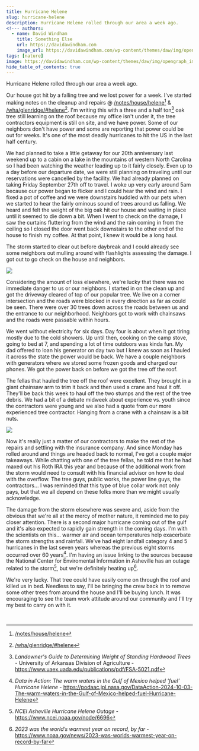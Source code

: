 ```yaml
---
title: Hurricane Helene 
slug: hurricane-helene
description: Hurricane Helene rolled through our area a week ago.
<!--- authors:
  - name: David Windham
    title: Something Else
    url: https://davidawindham.com
    image_url: https://davidawindham.com/wp-content/themes/daw/img/opengraph_image.jpg -->
tags: [nature]
image: https://davidawindham.com/wp-content/themes/daw/img/opengraph_image.jpg
hide_table_of_contents: true
---
```


Hurricane Helene rolled through our area a week ago.

<!--truncate-->

Our house got hit by a falling tree and we lost power for a week. I've started making notes on the cleanup and repairs @ [/notes/house/helene](/notes/house/helene)[^1] & [/wha/glenridge/#helene](https://davidawindham.com/wha/glenridge/#helene)[^2]. I'm writing this with a three and a half ton[^3] oak tree still learning on the roof because my office isn't under it, the tree contractors equipment is still on site, and we have power. Some of our neighbors don't have power and some are reporting that power could be out for weeks. It's one of the most deadly hurricanes to hit the US in the last half century.

We had planned to take a little getaway for our 20th anniversary last weekend up to a cabin on a lake in the mountains of western North Carolina so I had been watching the weather leading up to it fairly closely. Even up to a day before our departure date, we were still planning on traveling until our reservations were cancelled by the facility. We had already planned on taking Friday September 27th off to travel. I woke up very early around 5am because our power began to flicker and I could hear the wind and rain. I fixed a pot of coffee and we were downstairs huddled with our pets when we started to hear the fairly ominous sound of trees around us falling. We heard and felt the weight of the big oak hit our house and waiting in place until it seemed to die down a bit. When I went to check on the damage, I saw the curtains fluttering from the wind and the rain coming in from the ceiling so I closed the door went back downstairs to the other end of the house to finish my coffee. At that point, I knew it would be a long haul.

The storm started to clear out before daybreak and I could already see some neighbors out mulling around with flashlights assessing the damage. I got out to go check on the house and neighbors.

![](/img/glenridge_helene.jpg)

Considering the amount of loss elsewhere, we're lucky that there was no immediate danger to us or our neighbors. I started in on the clean up and got the driveway cleared of top of our popular tree. We live on a corner intersection and the roads were blocked in every direction as far as could be seen. There were over 30 trees down across the roads between us and the entrance to our neighborhood. Neighbors got to work with chainsaws and the roads were passable within hours.

We went without electricity for six days. Day four is about when it got tiring mostly due to the cold showers. Up until then, cooking on the camp stove, going to bed at 7, and spending a lot of time outdoors was kinda fun. My dad offered to loan his generator on day two but I knew as soon as I hauled it across the state the power would be back. We have a couple neighbors with generators where we stored some frozen goods and charged our phones. We got the power back on before we got the tree off the roof. 

The fellas that hauled the tree off the roof were excellent. They brought in a giant chainsaw arm to trim it back and then used a crane and haul it off. They'll be back this week to haul off the two stumps and the rest of the tree debris. We had a bit of a debate midweek about experience vs. youth since the contractors were young and we also had a quote from our more experienced tree contractor. Hanging from a crane with a chainsaw is a bit nuts.

![](/img/glenridge-tree-cutting.jpg)

Now it's really just a matter of our contractors to make the rest of the repairs and settling with the insurance company. And since Monday has rolled around and things are headed back to normal, I've got a couple major takeaways. While chatting with one of the tree fellas, he told me that he had maxed out his Roth IRA this year and because of the additional work from the storm would need to consult with his financial advisor on how to deal with the overflow. The tree guys, public works, the power line guys, the contractors... I was reminded that this type of blue collar work not only pays, but that we all depend on these folks more than we might usually acknowledge.

The damage from the storm elsewhere was severe and, aside from the obvious that we're all at the mercy of mother nature, it reminded me to pay closer attention. There is a second major hurricane coming out of the gulf and it's also expected to rapidly gain strength in the coming days. I'm with the scientists on this... warmer air and ocean temperatures help exacerbate the storm strengths and rainfall. We've had eight landfall category 4 and 5 hurricanes in the last seven years whereas the previous eight storms occurred over 60 years[^4]. I'm having an issue linking to the sources because the National Center for Enviromental Information in Asheville has an outage related to the storm[^5], but we're definitely heating up[^6].

We're very lucky. That tree could have easily come on through the roof and killed us in bed. Needless to say, I'll be bringing the crew back in to remove some other trees from around the house and I'll be buying lunch. It was encouraging to see the team work attitude around our community and I'll try my best to carry on with it.

<div style={{marginBottom:'30px'}}>&nbsp;</div>

[^1]: [/notes/house/helene](/notes/house/helene)
[^2]: [/wha/glenridge/#helene](https://davidawindham.com/wha/glenridge/#helene)
[^3]: _Landowner's Guide to Determining Weight of Standing Hardwood Trees_ - University of Arkansas Division of Agriculture - https://www.uaex.uada.edu/publications/pdf/FSA-5021.pdf
[^4]:  _Data in Action: The warm waters in the Gulf of Mexico helped ‘fuel’ Hurricane Helene_ - https://podaac.jpl.nasa.gov/DataAction-2024-10-03-The-warm-waters-in-the-Gulf-of-Mexico-helped-fuel-Hurricane-Helene
[^5]: _NCEI Asheville Hurricane Helene Outage_ - https://www.ncei.noaa.gov/node/6696
[^6]: _2023 was the world’s warmest year on record, by far_ - https://www.noaa.gov/news/2023-was-worlds-warmest-year-on-record-by-far